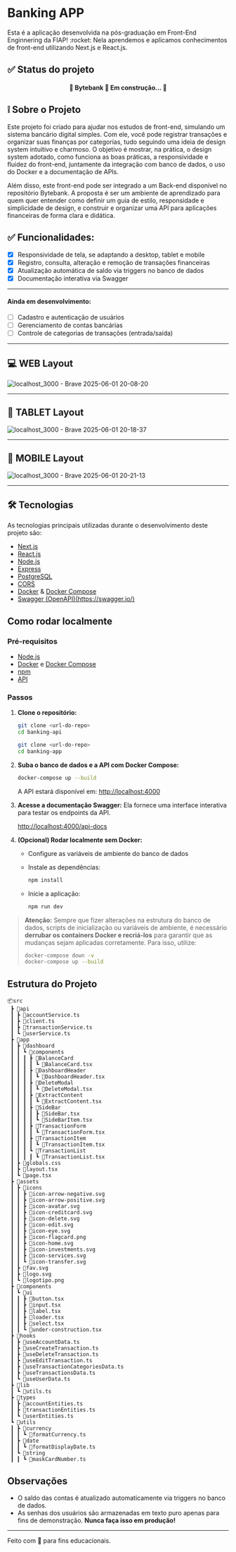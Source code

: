 # Banking APP

<p>Esta é a aplicação desenvolvida na pós-graduação em Front-End Enginnering da FIAP! :rocket:
Nela aprendemos e aplicamos conhecimentos de front-end utilizando Next.js e React.js.

## :white_check_mark: Status do projeto

<h4 align="center"> 
	🚧  Bytebank 🚀 Em construção...  🚧
</h4>

## :grey_exclamation: Sobre o Projeto

Este projeto foi criado para ajudar nos estudos de front-end, simulando um sistema bancário digital simples. Com ele, você pode registrar transações e organizar suas finanças por categorias, tudo seguindo uma ideia de design system intuitivo e charmoso. O objetivo é mostrar, na prática, o design system adotado, como funciona as boas práticas, a responsividade e fluidez do front-end, juntamente da integração com banco de dados, o uso do Docker e a documentação de APIs.

Além disso, este front-end pode ser integrado a um Back-end disponível no repositório Bytebank. A proposta é ser um ambiente de aprendizado para quem quer entender como definir um guia de estilo, responsidade e simplicidade de design, e construir e organizar uma API para aplicações financeiras de forma clara e didática.

## :white_check_mark: Funcionalidades:

- [x] Responsividade de tela, se adaptando a desktop, tablet e mobile
- [x] Registro, consulta, alteração e remoção de transações financeiras
- [x] Atualização automática de saldo via triggers no banco de dados
- [x] Documentação interativa via Swagger

---

#### Ainda em desenvolvimento:

- [ ] Cadastro e autenticação de usuários
- [ ] Gerenciamento de contas bancárias
- [ ] Controle de categorias de transações (entrada/saída)
---

## :computer: WEB Layout

![localhost_3000 - Brave 2025-06-01 20-08-20](https://github.com/user-attachments/assets/ab762a8e-0524-4d3c-a265-d689b808d4c6)

---

## 📱 TABLET Layout

![localhost_3000 - Brave 2025-06-01 20-18-37](https://github.com/user-attachments/assets/894a9fc8-289a-4e4a-b5d9-55713eab392f)

---

## :iphone: MOBILE Layout

![localhost_3000 - Brave 2025-06-01 20-21-13](https://github.com/user-attachments/assets/92266287-30df-41a2-9599-d170eb315c23)

---

## 🛠 Tecnologias

As tecnologias principais utilizadas durante o desenvolvimento deste projeto são:

- [Next.js](https://nextjs.org/)
- [React.js](https://react.dev/)
- [Node.js](https://nodejs.org/)
- [Express](https://expressjs.com/)
- [PostgreSQL](https://www.postgresql.org/)
- [CORS](https://www.npmjs.com/package/cors)
- [Docker](https://www.docker.com/) & [Docker Compose](https://docs.docker.com/compose/)
- [Swagger (OpenAPI)(https://swagger.io/)](https://swagger.io/)

## Como rodar localmente

### Pré-requisitos

- [Node.js](https://nodejs.org/)
- [Docker](https://www.docker.com/) e [Docker Compose](https://docs.docker.com/compose/)
- [npm](https://www.npmjs.com/)
- [API](https://github.com/dbento-dev/banking-api)

### Passos

1. **Clone o repositório:**

   ```sh
   git clone <url-do-repo>
   cd banking-api
   ```

   ```sh
   git clone <url-do-repo>
   cd banking-app
   ```

2. **Suba o banco de dados e a API com Docker Compose:**

   ```sh
   docker-compose up --build
   ```

   A API estará disponível em: [http://localhost:4000](http://localhost:4000)

3. **Acesse a documentação Swagger:**
   Ela fornece uma interface interativa para testar os endpoints da API.

   [http://localhost:4000/api-docs](http://localhost:4000/api-docs)

4. **(Opcional) Rodar localmente sem Docker:**
   - Configure as variáveis de ambiente do banco de dados
   - Instale as dependências:

     ```sh
     npm install
     ```

   - Inicie a aplicação:

     ```sh
     npm run dev
     ```

> **Atenção:**
> Sempre que fizer alterações na estrutura do banco de dados, scripts de inicialização ou variáveis de ambiente, é necessário **derrubar os containers Docker e recriá-los** para garantir que as mudanças sejam aplicadas corretamente.
> Para isso, utilize:
>
> ```sh
> docker-compose down -v
> docker-compose up --build
> ```

## Estrutura do Projeto

```.
📦src
 ┣ 📂api
 ┃ ┣ 📜accountService.ts
 ┃ ┣ 📜client.ts
 ┃ ┣ 📜transactionService.ts
 ┃ ┗ 📜userService.ts
 ┣ 📂app
 ┃ ┣ 📂dashboard
 ┃ ┃ ┗ 📂components
 ┃ ┃ ┃ ┣ 📂BalanceCard
 ┃ ┃ ┃ ┃ ┗ 📜BalanceCard.tsx
 ┃ ┃ ┃ ┣ 📂DashboardHeader
 ┃ ┃ ┃ ┃ ┗ 📜DashboardHeader.tsx
 ┃ ┃ ┃ ┣ 📂DeleteModal
 ┃ ┃ ┃ ┃ ┗ 📜DeleteModal.tsx
 ┃ ┃ ┃ ┣ 📂ExtractContent
 ┃ ┃ ┃ ┃ ┗ 📜ExtractContent.tsx
 ┃ ┃ ┃ ┣ 📂SideBar
 ┃ ┃ ┃ ┃ ┣ 📜SideBar.tsx
 ┃ ┃ ┃ ┃ ┗ 📜SideBarItem.tsx
 ┃ ┃ ┃ ┣ 📂TransactionForm
 ┃ ┃ ┃ ┃ ┗ 📜TransactionForm.tsx
 ┃ ┃ ┃ ┣ 📂TransactionItem
 ┃ ┃ ┃ ┃ ┗ 📜TransactionItem.tsx
 ┃ ┃ ┃ ┗ 📂TransactionList
 ┃ ┃ ┃ ┃ ┗ 📜TransactionList.tsx
 ┃ ┣ 📜globals.css
 ┃ ┣ 📜layout.tsx
 ┃ ┗ 📜page.tsx
 ┣ 📂assets
 ┃ ┣ 📂icons
 ┃ ┃ ┣ 📜icon-arrow-negative.svg
 ┃ ┃ ┣ 📜icon-arrow-positive.svg
 ┃ ┃ ┣ 📜icon-avatar.svg
 ┃ ┃ ┣ 📜icon-creditcard.svg
 ┃ ┃ ┣ 📜icon-delete.svg
 ┃ ┃ ┣ 📜icon-edit.svg
 ┃ ┃ ┣ 📜icon-eye.svg
 ┃ ┃ ┣ 📜icon-flagcard.png
 ┃ ┃ ┣ 📜icon-home.svg
 ┃ ┃ ┣ 📜icon-investments.svg
 ┃ ┃ ┣ 📜icon-services.svg
 ┃ ┃ ┗ 📜icon-transfer.svg
 ┃ ┣ 📜fav.svg
 ┃ ┣ 📜logo.svg
 ┃ ┗ 📜logotipo.png
 ┣ 📂components
 ┃ ┗ 📂ui
 ┃ ┃ ┣ 📜button.tsx
 ┃ ┃ ┣ 📜input.tsx
 ┃ ┃ ┣ 📜label.tsx
 ┃ ┃ ┣ 📜loader.tsx
 ┃ ┃ ┣ 📜select.tsx
 ┃ ┃ ┗ 📜under-construction.tsx
 ┣ 📂hooks
 ┃ ┣ 📜useAccountData.ts
 ┃ ┣ 📜useCreateTransaction.ts
 ┃ ┣ 📜useDeleteTransaction.ts
 ┃ ┣ 📜useEditTransaction.ts
 ┃ ┣ 📜useTransactionCategoriesData.ts
 ┃ ┣ 📜useTransactionsData.ts
 ┃ ┗ 📜useUserData.ts
 ┣ 📂lib
 ┃ ┗ 📜utils.ts
 ┣ 📂types
 ┃ ┣ 📜accountEntities.ts
 ┃ ┣ 📜transactionEntities.ts
 ┃ ┗ 📜userEntities.ts
 ┗ 📂utils
 ┃ ┣ 📂currency
 ┃ ┃ ┗ 📜formatCurrency.ts
 ┃ ┣ 📂date
 ┃ ┃ ┗ 📜formatDisplayDate.ts
 ┃ ┗ 📂string
 ┃ ┃ ┗ 📜maskCardNumber.ts
```

## Observações

- O saldo das contas é atualizado automaticamente via triggers no banco de dados.
- As senhas dos usuários são armazenadas em texto puro apenas para fins de demonstração. **Nunca faça isso em produção!**

---

Feito com 💙 para fins educacionais.
